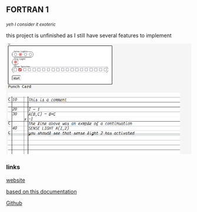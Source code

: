 ## FORTRAN 1
<small>*yeh I consider it exoteric*</small>

this project is unfinished as I still have several features to implement

![screenshot](./md_files/esolangs/Screenshot%202023-09-13%20200839.png)

### links

[website](https://ollielynas.github.io/Fortran-1/)

[based on this documentation](https://archive.computerhistory.org/resources/text/Fortran/102649787.05.01.acc.pdf)

[Github](https://github.com/ollielynas/Fortran-1)
